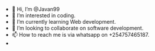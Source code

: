 - 👋 Hi, I’m @Javan99
- 👀 I’m interested in coding.
- 🌱 I’m currently learning Web development.
- 💞️ I’m looking to collaborate on software development.
- 📫 How to reach me is via whatsapp on +254757465187.
- 

<!---
Javan99/Javan99 is a ✨ special ✨ repository because its `README.md` (this file) appears on your GitHub profile.
You can click the Preview link to take a look at your changes.
--->
